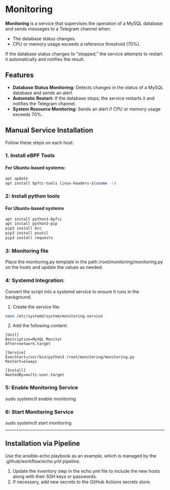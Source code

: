 # Monitoring

**Monitoring** is a service that supervises the operation of a MySQL database and sends messages to a Telegram channel when:

- The database status changes.
- CPU or memory usage exceeds a reference threshold (70%).

If the database status changes to "stopped," the service attempts to restart it automatically and notifies the result.

## Features

- **Database Status Monitoring:** Detects changes in the status of a MySQL database and sends an alert.
- **Automatic Restart:** If the database stops, the service restarts it and notifies the Telegram channel.
- **System Resource Monitoring:** Sends an alert if CPU or memory usage exceeds 70%.

## Manual Service Installation  
Follow these steps on each host:

### 1. Install eBPF Tools

#### For Ubuntu-based systems:
```bash
apt update
apt install bpfcc-tools linux-headers-$(uname -r)
```

### 2: Install python tools
#### For Ubuntu-based systems
```bash
apt install python3-bpfcc
apt install python3-pip
pip3 install bcc
pip3 install psutil
pip3 install requests
```

### 3: Monitoring file
Place the monitoring.py template in the path /root/monitoring/monitoring.py on the hosts and update the values as needed.


### 4: Systemd Integration:
Convert the script into a systemd service to ensure it runs in the background.

1. Create the service file: 
```bash
nano /etc/systemd/system/monitoring.service
```

2.	Add the following content:
```shell
[Unit]
Description=MySQL Monitor
After=network.target

[Service]
ExecStart=/usr/bin/python3 /root/monitoring/monitoring.py
Restart=always

[Install]
WantedBy=multi-user.target
```

### 5: Enable Monitoring Service
sudo systemctl enable monitoring

### 6: Start Monitoring Service
sudo systemctl start monitoring

---

## Installation via Pipeline

Use the ansible-echo playbook as an example, which is managed by the .github/workflow/echo.yml pipeline.

1.	Update the inventory step in the echo.yml file to include the new hosts along with their SSH keys or passwords.
2.	If necessary, add new secrets to the GitHub Actions secrets store.